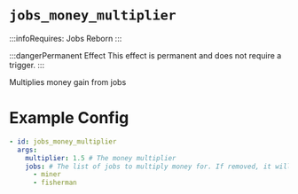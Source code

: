 # `jobs_money_multiplier`
:::infoRequires:
Jobs Reborn
:::

:::dangerPermanent Effect
This effect is permanent and does not require a trigger.
:::

Multiplies money gain from jobs
# Example Config
```yaml
- id: jobs_money_multiplier
  args:
    multiplier: 1.5 # The money multiplier
    jobs: # The list of jobs to multiply money for. If removed, it will multiply all jobs.
      - miner
      - fisherman
```